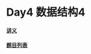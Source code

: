 # Day4 数据结构4

#### [讲义](https://faioj.brynhild.online/wiki/notes/2022S/day4)

#### [题目列表](https://faioj.brynhild.online/contest/290)